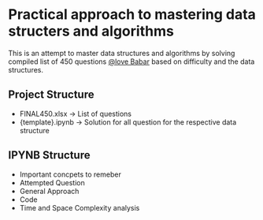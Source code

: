 Practical approach to mastering data structers and algorithms
==============================

This is an attempt to master data structures and algorithms by solving compiled list of 450 questions <a target="_blank" href="https://www.youtube.com/channel/UCQHLxxBFrbfdrk1jF0moTpw">@love Babar</a> based on difficulty and the data structures.


Project Structure
------------

- FINAL450.xlsx -> List of questions
- {template}.ipynb -> Solution for all question for the respective data structure

IPYNB Structure
------------

- Important concpets to remeber 
- Attempted Question
- General Approach
- Code 
- Time and Space Complexity analysis

    